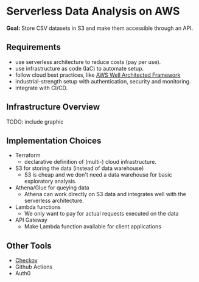 # Serverless Data Analysis on AWS

**Goal:** Store CSV datasets in S3 and make them accessible through an API.

## Requirements

* use serverless architecture to reduce costs (pay per use).
* use infrastructure as code (IaC) to automate setup.
* follow cloud best practices, like [AWS Well Architected Framework](https://docs.aws.amazon.com/wellarchitected/latest/framework/wellarchitected-framework.pdf)
* industrial-strength setup with authentication, security and monitoring.
* integrate with CI/CD.

## Infrastructure Overview

TODO: include graphic

## Implementation Choices

* Terraform
  * declarative definition of (multi-) cloud infrastructure.
* S3 for storing the data (instead of data warehouse)
  * S3 is cheap and we don't need a data warehouse for basic exploratory analysis.
* Athena/Glue for queying data
  * Athena can work directly on S3 data and integrates well with the serverless architecture. 
* Lambda functions
  * We only want to pay for actual requests executed on the data
* API Gateway
  * Make Lambda function available for client applications

## Other Tools

* [Checkov](https://github.com/bridgecrewio/checkov)
* Github Actions
* Auth0
